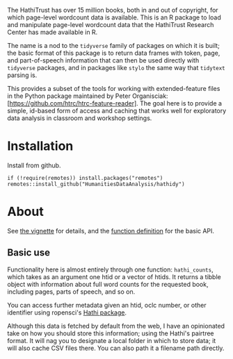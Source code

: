 The HathiTrust has over 15 million books, both in and out of copyright, for which page-level wordcount data is available. This is an R package to load and manipulate page-level wordcount data that the HathiTrust Research Center has made available in R.

The name is a nod to the `tidyverse` family of packages on which it is built; the basic format of this package is to return data frames with token, page, and part-of-speech information that can then be used directly with `tidyverse` packages, and in packages like `stylo` the same way that `tidytext` parsing is.

This provides a subset of the tools for working with extended-feature files in the Python package maintained by Peter Organisciak: [https://github.com/htrc/htrc-feature-reader]. The goal here is to provide a simple, id-based form of access and caching that works well for exploratory data analysis in classroom and workshop settings.

# Installation

Install from github.

```{r}
if (!require(remotes)) install.packages("remotes")
remotes::install_github("HumanitiesDataAnalysis/hathidy")
```

# About

See [the vignette](https://humanitiesdataanalysis.github.io/hathidy/articles/Hathidy.html) for details, and the [function definition](https://humanitiesdataanalysis.github.io/hathidy/reference/hathi_counts.html) for the basic API.

## Basic use

Functionality here is almost entirely through one function: `hathi_counts`, 
which takes as an argument one htid or a vector of htids. It returns a tibble object with 
information about full word counts for the requested book, including pages, parts of speech, and so on.

You can access further metadata given an htid, oclc number, or other identifier using ropensci's [Hathi package](https://github.com/ropensci/hathi).

Although this data is fetched by default from the web, I have an opinionated take on how you should store this information; using the Hathi's pairtree format. It will nag you
to designate a local folder in which to store data; it will also cache CSV files there. You can also path it a filename path directly.

```{r}

```
